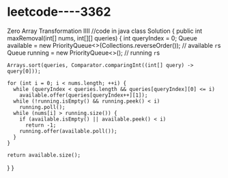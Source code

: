 # leetcode----3362
Zero Array Transformation IIII
//code in java
class Solution {
  public int maxRemoval(int[] nums, int[][] queries) {
    int queryIndex = 0;
    Queue<Integer> available = new PriorityQueue<>(Collections.reverseOrder()); // available `r`s
    Queue<Integer> running = new PriorityQueue<>();                             // running `r`s

    Arrays.sort(queries, Comparator.comparingInt((int[] query) -> query[0]));

    for (int i = 0; i < nums.length; ++i) {
      while (queryIndex < queries.length && queries[queryIndex][0] <= i)
        available.offer(queries[queryIndex++][1]);
      while (!running.isEmpty() && running.peek() < i)
        running.poll();
      while (nums[i] > running.size()) {
        if (available.isEmpty() || available.peek() < i)
          return -1;
        running.offer(available.poll());
      }
    }

    return available.size();
  }
}

